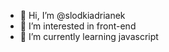 - 👋 Hi, I’m @slodkiadrianek
- 👀 I’m interested in front-end
- 🌱 I’m currently learning javascript


<!---
slodkiadrianek/slodkiadrianek is a ✨ special ✨ repository because its `README.md` (this file) appears on your GitHub profile.
You can click the Preview link to take a look at your changes.
--->
